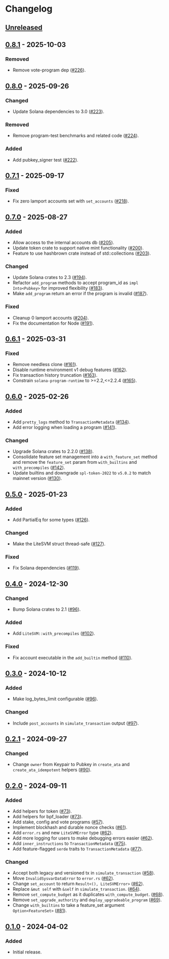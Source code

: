 # Changelog

## [Unreleased]

## [0.8.1] - 2025-10-03

### Removed

- Remove vote-program dep ([#226](https://github.com/LiteSVM/litesvm/pull/226)).

## [0.8.0] - 2025-09-26

### Changed

- Update Solana dependencies to 3.0 ([#223](https://github.com/LiteSVM/litesvm/pull/223)).

### Removed

- Remove program-test benchmarks and related code ([#224](https://github.com/LiteSVM/litesvm/pull/224)).

### Added

- Add pubkey_signer test ([#222](https://github.com/LiteSVM/litesvm/pull/222)).

## [0.7.1] - 2025-09-17

### Fixed

- Fix zero lamport accounts set with `set_accounts` ([#218](https://github.com/LiteSVM/litesvm/pull/218)).

## [0.7.0] - 2025-08-27

### Added

- Allow access to the internal accounts db ([#205](https://github.com/LiteSVM/litesvm/pull/205)).
- Update token crate to support native mint functionality ([#200](https://github.com/LiteSVM/litesvm/pull/200)).
- Feature to use hashbrown crate instead of std::collections ([#203](https://github.com/LiteSVM/litesvm/pull/203)).

### Changed

- Update Solana crates to 2.3 ([#194](https://github.com/LiteSVM/litesvm/pull/194)).
- Refactor `add_program` methods to accept program_id as `impl Into<Pubkey>` for improved flexibility ([#183](https://github.com/LiteSVM/litesvm/pull/183)).
- Make `add_program` return an error if the program is invalid ([#187](https://github.com/LiteSVM/litesvm/pull/187)).

### Fixed

- Cleanup 0 lamport accounts ([#204](https://github.com/LiteSVM/litesvm/pull/204)).
- Fix the documentation for Node ([#191](https://github.com/LiteSVM/litesvm/pull/191)).

## [0.6.1] - 2025-03-31

### Fixed

- Remove needless clone ([#161](https://github.com/LiteSVM/litesvm/pull/161)).
- Disable runtime environment v1 debug features ([#162](https://github.com/LiteSVM/litesvm/pull/162)).
- Fix transaction history truncation ([#163](https://github.com/LiteSVM/litesvm/pull/163)).
- Constrain `solana-program-runtime` to >=2.2,<=2.2.4 ([#165](https://github.com/LiteSVM/litesvm/pull/165)).

## [0.6.0] - 2025-02-26

### Added

- Add `pretty_logs` method to `TransactionMetadata` ([#134](https://github.com/LiteSVM/litesvm/pull/134)).
- Add error logging when loading a program ([#141](https://github.com/LiteSVM/litesvm/pull/141)).

### Changed

- Upgrade Solana crates to 2.2.0 ([#138](https://github.com/LiteSVM/litesvm/pull/138)).
- Consolidate feature set management into a `with_feature_set` method and remove the `feature_set` param from `with_builtins` and `with_precompiles` ([#142](https://github.com/LiteSVM/litesvm/pull/142)).
- Update builtins and downgrade `spl-token-2022` to `v5.0.2` to match mainnet version ([#130](https://github.com/LiteSVM/litesvm/pull/130)).

## [0.5.0] - 2025-01-23

### Added

- Add PartialEq for some types ([#126](https://github.com/LiteSVM/litesvm/pull/126)).

### Changed

- Make the LiteSVM struct thread-safe ([#127](https://github.com/LiteSVM/litesvm/pull/127)).

### Fixed

- Fix Solana dependencies ([#119](https://github.com/LiteSVM/litesvm/pull/119)).

## [0.4.0] - 2024-12-30

### Changed

- Bump Solana crates to 2.1 ([#96](https://github.com/LiteSVM/litesvm/pull/96)).

### Added

- Add `LiteSVM::with_precompiles` ([#102](https://github.com/LiteSVM/litesvm/pull/102)).

### Fixed

- Fix account executable in the `add_builtin` method ([#110](https://github.com/LiteSVM/litesvm/pull/110)).

## [0.3.0] - 2024-10-12

### Added

- Make log_bytes_limit configurable ([#96](https://github.com/LiteSVM/litesvm/pull/96)).

### Changed

- Include `post_accounts` in `simulate_transaction` output ([#97](https://github.com/LiteSVM/litesvm/pull/97)).

## [0.2.1] - 2024-09-27

### Changed

- Change `owner` from Keypair to Pubkey in `create_ata` and `create_ata_idempotent` helpers ([#90](https://github.com/LiteSVM/litesvm/pull/90)).

## [0.2.0] - 2024-09-11

### Added

- Add helpers for token ([#73](https://github.com/LiteSVM/litesvm/pull/73)).
- Add helpers for bpf_loader ([#73](https://github.com/LiteSVM/litesvm/pull/73)).
- Add stake, config and vote programs ([#57](https://github.com/LiteSVM/litesvm/pull/57)).
- Implement blockhash and durable nonce checks ([#61](https://github.com/LiteSVM/litesvm/pull/61)).
- Add `error.rs` and new `LiteSVMError` type ([#62](https://github.com/LiteSVM/litesvm/pull/62)).
- Add more logging for users to make debugging errors easier ([#62](https://github.com/LiteSVM/litesvm/pull/62)).
- Add `inner_instructions` to `TransactionMetadata` ([#75](https://github.com/LiteSVM/litesvm/pull/75)).
- Add feature-flagged `serde` traits to `TransactionMetadata` ([#77](https://github.com/LiteSVM/litesvm/pull/77)).

### Changed

- Accept both legacy and versioned tx in `simulate_transaction` ([#58](https://github.com/LiteSVM/litesvm/pull/58)).
- Move `InvalidSysvarDataError` to `error.rs` ([#62](https://github.com/LiteSVM/litesvm/pull/62)).
- Change `set_account` to return `Result<(), LiteSVMError>` ([#62](https://github.com/LiteSVM/litesvm/pull/62)).
- Replace `&mut self` with `&self` in `simulate_transaction`. ([#64](https://github.com/LiteSVM/litesvm/pull/64)).
- Remove `set_compute_budget` as it duplicates `with_compute_budget`. ([#68](https://github.com/LiteSVM/litesvm/pull/68)).
- Remove `set_upgrade_authority` and `deploy_upgradeable_program` ([#69](https://github.com/LiteSVM/litesvm/pull/69)).
- Change `with_builtins` to take a feature_set argument `Option<FeatureSet>` ([#81](https://github.com/LiteSVM/litesvm/pull/81)).

## [0.1.0] - 2024-04-02

### Added

- Initial release.

[Unreleased]: https://github.com/LiteSVM/litesvm/compare/v0.8.1...HEAD
[0.8.1]: https://github.com/LiteSVM/litesvm/compare/v0.8.0...v0.8.1
[0.8.0]: https://github.com/LiteSVM/litesvm/compare/v0.7.1...v0.8.0
[0.7.1]: https://github.com/LiteSVM/litesvm/compare/v0.7.0...v0.7.1
[0.7.0]: https://github.com/LiteSVM/litesvm/compare/v0.6.1...v0.7.0
[0.6.1]: https://github.com/LiteSVM/litesvm/compare/v0.6.0...v0.6.1
[0.6.0]: https://github.com/LiteSVM/litesvm/compare/v0.5.0...v0.6.0
[0.5.0]: https://github.com/LiteSVM/litesvm/compare/v0.4.0...v0.5.0
[0.4.0]: https://github.com/LiteSVM/litesvm/compare/v0.3.0...v0.4.0
[0.3.0]: https://github.com/LiteSVM/litesvm/compare/v0.2.1...v0.3.0
[0.2.1]: https://github.com/LiteSVM/litesvm/compare/v0.2.0...v0.2.1
[0.2.0]: https://github.com/LiteSVM/litesvm/compare/v0.1.0...v0.2.0
[0.1.0]: https://github.com/LiteSVM/litesvm/releases/tag/v0.1.0
